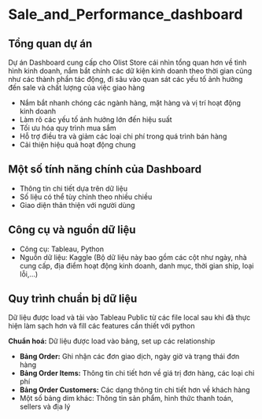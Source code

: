 # Sale_and_Performance_dashboard
## Tổng quan dự án
Dự án Dashboard cung cấp cho Olist Store cái nhìn tổng quan hơn về tình hình kinh doanh, nắm bắt chính các dữ kiện kinh doanh theo thời gian cũng như các thành phần tác động, đi sâu vào quan sát các yếu tố ảnh hưởng đến sale và chất lượng của việc giao hàng
- Nắm bắt nhanh chóng các ngành hàng, mặt hàng và vị trí hoạt động kinh doanh
- Làm rõ các yếu tố ảnh hưởng lớn đến hiệu suất
- Tối ưu hóa quy trình mua sắm
- Hỗ trợ điều tra và giảm các loại chi phí trong quá trình bán hàng
- Cải thiện hiệu quả hoạt động chung

## Một số tính năng chính của Dashboard
- Thông tin chi tiết dựa trên dữ liệu
- Số liệu có thể tùy chỉnh theo nhiều chiều
- Giao diện thân thiện với người dùng

## Công cụ và nguồn dữ liệu
- Công cụ: Tableau, Python
- Nguồn dữ liệu: Kaggle (Bộ dữ liệu này bao gồm các cột như ngày, nhà cung cấp, địa điểm hoạt động kinh doanh, danh mục, thời gian ship, loại lỗi,...)

## Quy trình chuẩn bị dữ liệu
Dữ liệu được load và tải vào Tableau Public từ các file local sau khi đã thực hiện làm sạch hơn và fill các features cần thiết với python

**Chuẩn hoá:** Dữ liệu được load vào bảng, set up các relationship 
- **Bảng Order:** Ghi nhận các đơn giao dịch, ngày giờ và trạng thái đơn hàng
- **Bảng Order Items:** Thông tin chi tiết hơn về giá trị đơn hàng, các loại chi phí
- **Bảng Order Customers:** Các dạng thông tin chi tiết hơn về khách hàng
- Một số bảng dim khác: Thông tin sản phẩm, hình thức thanh toán, sellers và địa lý

